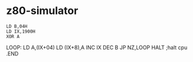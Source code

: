 # z80-simulator
	LD B,04H
	LD IX,1900H
	XOR A
LOOP:	LD A,(IX+04)
	LD (IX+8),A
	INC IX
	DEC B
	JP NZ,LOOP
	HALT ;halt cpu
	.END
